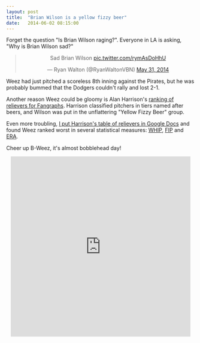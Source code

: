 ```yaml
---
layout: post
title:  "Brian Wilson is a yellow fizzy beer"
date:   2014-06-02 08:15:00
---
```


Forget the question "Is Brian Wilson raging?". Everyone in LA is asking, "Why is Brian Wilson sad?"

<div align="center">
    <blockquote class="twitter-tweet" lang="en"><p>Sad Brian Wilson <a href="http://t.co/rymAsDoHhU">pic.twitter.com/rymAsDoHhU</a></p>&mdash; Ryan Walton (@RyanWaltonVBN) <a href="https://twitter.com/RyanWaltonVBN/statuses/472606385612394496">May 31, 2014</a></blockquote>
    <script async src="//platform.twitter.com/widgets.js" charset="utf-8"></script>
</div>

Weez had just pitched a scoreless 8th inning against the Pirates, but he was probably bummed that the Dodgers couldn't rally and lost 2-1.

Another reason Weez could be gloomy is Alan Harrison's [ranking of relievers for Fangraphs](http://www.fangraphs.com/fantasy/scheming-for-relief-monitoring-middle-reliever-tiers/). Harrison classified pitchers in tiers named after beers, and Wilson was put in the unflattering "Yellow Fizzy Beer" group.

Even more troubling, [I put Harrison's table of relievers in Google Docs](https://docs.google.com/spreadsheets/d/1jcgj-KuZoWwPwpmsgDEuZjF6Ghyfp-sy3vz9-LXQkpY/edit?usp=sharing) and found Weez ranked worst in several statistical measures: [WHIP](http://www.fangraphs.com/library/pitching/whip/), [FIP](http://www.fangraphs.com/library/pitching/fip/) and [ERA](http://www.fangraphs.com/library/pitching/era/).

Cheer up B-Weez, it's almost bobblehead day!

<div align="center">
    <iframe class="vine-embed" src="https://vine.co/v/Md1tnjl6nuF/embed/simple" width="480" height="480" frameborder="0"></iframe><script async src="//platform.vine.co/static/scripts/embed.js" charset="utf-8"></script>
</div>
